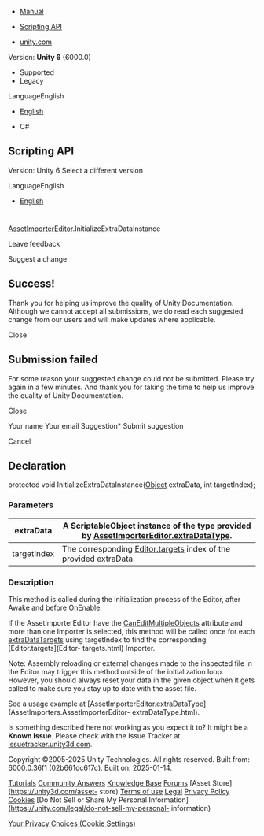[ ]()

  * [Manual](../Manual/index.html)
  * [Scripting API](../ScriptReference/index.html)

  * [unity.com](https://unity.com/)

Version: **Unity 6** (6000.0)

  * Supported
  * Legacy

LanguageEnglish

  * [English]()

  * C#

[ ](https://docs.unity3d.com)

## Scripting API

Version: Unity 6 Select a different version

LanguageEnglish

  * [English]()

#
[AssetImporterEditor](AssetImporters.AssetImporterEditor.html).InitializeExtraDataInstance

Leave feedback

Suggest a change

## Success!

Thank you for helping us improve the quality of Unity Documentation. Although
we cannot accept all submissions, we do read each suggested change from our
users and will make updates where applicable.

Close

## Submission failed

For some reason your suggested change could not be submitted. Please <a>try
again</a> in a few minutes. And thank you for taking the time to help us
improve the quality of Unity Documentation.

Close

Your name Your email Suggestion* Submit suggestion

Cancel

[ ]()

## Declaration

protected void InitializeExtraDataInstance([Object](Object.html) extraData,
int targetIndex);

### Parameters

extraData | A ScriptableObject instance of the type provided by [AssetImporterEditor.extraDataType](AssetImporters.AssetImporterEditor-extraDataType.html).  
---|---  
targetIndex | The corresponding [Editor.targets](Editor-targets.html) index of the provided extraData.  
  
### Description

This method is called during the initialization process of the Editor, after
Awake and before OnEnable.

If the AssetImporterEditor have the
[CanEditMultipleObjects](CanEditMultipleObjects.html) attribute and more than
one Importer is selected, this method will be called once for each
[extraDataTargets](AssetImporters.AssetImporterEditor-extraDataTargets.html)
using targetIndex to find the corresponding [Editor.targets](Editor-
targets.html) Importer.  
  
Note: Assembly reloading or external changes made to the inspected file in the
Editor may trigger this method outside of the initialization loop. However,
you should always reset your data in the given object when it gets called to
make sure you stay up to date with the asset file.  
  
See a usage example at
[AssetImporterEditor.extraDataType](AssetImporters.AssetImporterEditor-
extraDataType.html).

Is something described here not working as you expect it to? It might be a
**Known Issue**. Please check with the Issue Tracker at
[issuetracker.unity3d.com](https://issuetracker.unity3d.com).

Copyright ©2005-2025 Unity Technologies. All rights reserved. Built from:
6000.0.36f1 (02b661dc617c). Built on: 2025-01-14.

[Tutorials](https://unity3d.com/learn) [Community
Answers](https://answers.unity3d.com) [Knowledge
Base](https://support.unity3d.com/hc/en-us)
[Forums](https://forum.unity3d.com) [Asset Store](https://unity3d.com/asset-
store) [Terms of use](https://docs.unity3d.com/Manual/TermsOfUse.html)
[Legal](https://unity.com/legal) [Privacy
Policy](https://unity.com/legal/privacy-policy)
[Cookies](https://unity.com/legal/cookie-policy) [Do Not Sell or Share My
Personal Information](https://unity.com/legal/do-not-sell-my-personal-
information)

[Your Privacy Choices (Cookie Settings)](javascript:void\(0\);)

